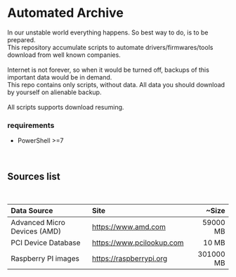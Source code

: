 # Automated Archive

In our unstable world everything happens. So best way to do, is to be prepared.<br>
This repository accumulate scripts to automate drivers/firmwares/tools download from well known companies.<br>
<br>
Internet is not forever, so when it would be turned off, backups of this important data would be in demand.<br>
This repo contains only scripts, without data. All data you should download by yourself on alienable backup.<br>
<br>
All scripts supports download resuming.
<br>

### requirements
*   PowerShell >=7
<br>

## Sources list
<br>

| Data Source                   | Site                      | ~Size    |
|:----------------------------- |:------------------------- | --------:|
| Advanced Micro Devices (AMD)  | https://www.amd.com       | 59000 MB |
| PCI Device Database           | https://www.pcilookup.com | 10 MB    |
| Raspberry PI images           | https://raspberrypi.org   |301000 MB |
<br>
